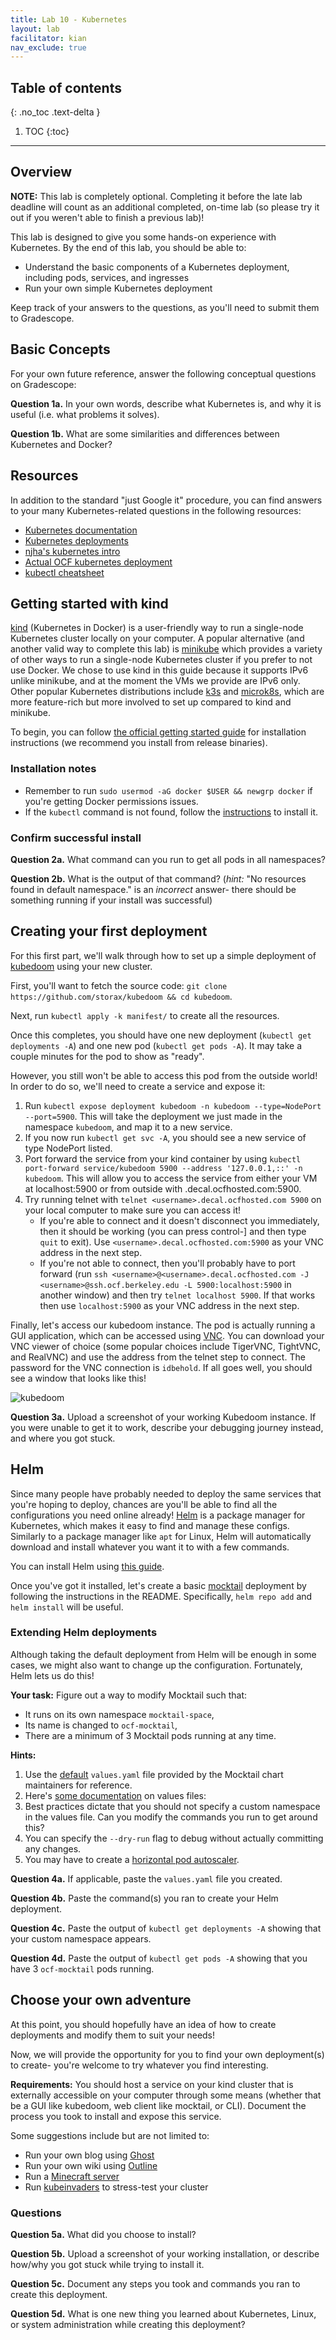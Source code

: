 ```yaml
---
title: Lab 10 - Kubernetes
layout: lab
facilitator: kian
nav_exclude: true
---
```


## Table of contents
{: .no_toc .text-delta }

1. TOC
{:toc}
---

## Overview

**NOTE:** This lab is completely optional. Completing it before the late lab
deadline will count as an additional completed, on-time lab (so please try it out
if you weren't able to finish a previous lab)!

This lab is designed to give you some hands-on experience with Kubernetes. By the end of this lab, you should be able to:

* Understand the basic components of a Kubernetes deployment, including pods, services, and ingresses
* Run your own simple Kubernetes deployment

Keep track of your answers to the questions, as you'll need to submit them to Gradescope.


## Basic Concepts
For your own future reference, answer the following conceptual questions on Gradescope:

**Question 1a.** In your own words, describe what Kubernetes is, and why it is useful (i.e. what problems it solves).

**Question 1b.** What are some similarities and differences between Kubernetes and Docker?


## Resources

In addition to the standard "just Google it" procedure, you can find answers to your many Kubernetes-related questions in the following resources:

 - [Kubernetes documentation](https://kubernetes.io/docs/home/)
 - [Kubernetes deployments](https://kubernetes.io/docs/concepts/workloads/controllers/deployment/)
 - [njha's kubernetes intro](https://nikhiljha.com/posts/kubernetes-intro/)
 - [Actual OCF kubernetes deployment](https://github.com/ocf/kubernetes)
 - [kubectl cheatsheet](https://kubernetes.io/docs/reference/kubectl/cheatsheet/)


## Getting started with kind

[kind](https://kind.sigs.k8s.io) (Kubernetes in Docker) is a user-friendly way to run a single-node Kubernetes cluster locally on your computer. A popular alternative (and another valid way to complete this lab) is [minikube](https://minikube.sigs.k8s.io) which provides a variety of other ways to run a single-node Kubernetes cluster if you prefer to not use Docker. We chose to use kind in this guide because it supports IPv6 unlike minikube, and at the moment the VMs we provide are IPv6 only. Other popular Kubernetes distributions include [k3s](https://k3s.io) and [microk8s](https://microk8s.io/), which are more feature-rich but more involved to set up compared to kind and minikube.

To begin, you can follow [the official getting started guide](https://kind.sigs.k8s.io/docs/user/quick-start/) for installation instructions (we recommend you install from release binaries).


### Installation notes

* Remember to run `sudo usermod -aG docker $USER && newgrp docker` if you're getting Docker permissions issues.
* If the `kubectl` command is not found, follow the [instructions](https://kubernetes.io/docs/tasks/tools/install-kubectl-linux/) to install it.

### Confirm successful install

**Question 2a.** What command can you run to get all pods in all namespaces?

**Question 2b.** What is the output of that command? (*hint:* "No resources found in default namespace." is an *incorrect* answer- there should be something running if your install was successful)



## Creating your first deployment

For this first part, we'll walk through how to set up a simple deployment of [kubedoom](https://github.com/storax/kubedoom) using your new cluster.

First, you'll want to fetch the source code: `git clone https://github.com/storax/kubedoom && cd kubedoom`.

Next, run `kubectl apply -k manifest/` to create all the resources.

Once this completes, you should have one new deployment (`kubectl get deployments -A`) and one new pod (`kubectl get pods -A`). It may take a couple minutes for the pod to show as "ready".

However, you still won't be able to access this pod from the outside world! In order to do so, we'll need to create a service and expose it:
1. Run `kubectl expose deployment kubedoom -n kubedoom --type=NodePort --port=5900`. This will take the deployment we just made in the namespace `kubedoom`, and map it to a new service.
2. If you now run `kubectl get svc -A`, you should see a new service of type NodePort listed.
3. Port forward the service from your kind container by using `kubectl port-forward service/kubedoom 5900 --address '127.0.0.1,::' -n kubedoom`. This will allow you to access the service from either your VM at localhost:5900 or from outside with <username>.decal.ocfhosted.com:5900.
4. Try running telnet with `telnet <username>.decal.ocfhosted.com 5900` on your local computer to make sure you can access it!
    * If you're able to connect and it doesn't disconnect you immediately, then it should be working (you can press control-] and then type `quit` to exit). Use `<username>.decal.ocfhosted.com:5900` as your VNC address in the next step.
    * If you're not able to connect, then you'll probably have to port forward (run `ssh <username>@<username>.decal.ocfhosted.com -J <username>@ssh.ocf.berkeley.edu -L 5900:localhost:5900` in another window) and then try `telnet localhost 5900`. If that works then use `localhost:5900` as your VNC address in the next step.

Finally, let's access our kubedoom instance. The pod is actually running a GUI application, which can be accessed using [VNC](https://en.wikipedia.org/wiki/Virtual_Network_Computing). You can download your VNC viewer of choice (some popular choices include TigerVNC, TightVNC, and RealVNC) and use the address from the telnet step to connect. The password for the VNC connection is `idbehold`. If all goes well, you should see a window that looks like this!

![kubedoom](https://github.com/storax/kubedoom/raw/master/assets/doom.jpg)


**Question 3a.** Upload a screenshot of your working Kubedoom instance. If you were unable to get it to work, describe your debugging journey instead, and where you got stuck.

## Helm

Since many people have probably needed to deploy the same services that you're hoping to deploy, chances are you'll be able to find all the configurations you need online already! [Helm](https://helm.sh/) is a package manager for Kubernetes, which makes it easy to find and manage these configs. Similarly to a package manager like `apt` for Linux, Helm will automatically download and install whatever you want it to with a few commands.

You can install Helm using [this guide](https://helm.sh/docs/intro/install/).

Once you've got it installed, let's create a basic [mocktail](https://github.com/Huseyinnurbaki/mocktail) deployment by following the instructions in the README. Specifically, `helm repo add` and `helm install` will be useful.

### Extending Helm deployments

Although taking the default deployment from Helm will be enough in some cases, we might also want to change up the configuration. Fortunately, Helm lets us do this!

**Your task:** Figure out a way to modify Mocktail such that:
 - It runs on its own namespace `mocktail-space`,
 - Its name is changed to `ocf-mocktail`,
 - There are a minimum of 3 Mocktail pods running at any time.


**Hints:**
1. Use the [default](https://github.com/Huseyinnurbaki/charts/blob/release/hhaluk/mocktail/values.yaml) `values.yaml` file provided by the Mocktail chart maintainers for reference.
2. Here's [some documentation](https://helm.sh/docs/chart_template_guide/values_files/) on values files:
3. Best practices dictate that you should not specify a custom namespace in the values file. Can you modify the commands you run to get around this?
4. You can specify the `--dry-run` flag to debug without actually committing any changes.
5. You may have to create a [horizontal pod autoscaler](https://kubernetes.io/docs/tasks/run-application/horizontal-pod-autoscale-walkthrough/).

**Question 4a.** If applicable, paste the `values.yaml` file you created.

**Question 4b.** Paste the command(s) you ran to create your Helm deployment.

**Question 4c.** Paste the output of `kubectl get deployments -A` showing that your custom namespace appears.

**Question 4d.** Paste the output of `kubectl get pods -A` showing that you have 3 `ocf-mocktail` pods running.




## Choose your own adventure

At this point, you should hopefully have an idea of how to create deployments and modify them to suit your needs!

Now, we will provide the opportunity for you to find your own deployment(s) to create- you're welcome to try whatever you find interesting.

**Requirements:** You should host a service on your kind cluster that is externally accessible on your computer through some means (whether that be a GUI like kubedoom, web client like mocktail, or CLI). Document the process you took to install and expose this service.

Some suggestions include but are not limited to:
 - Run your own blog using [Ghost](https://artifacthub.io/packages/helm/bitnami/ghost)
 - Run your own wiki using [Outline](https://artifacthub.io/packages/helm/outline/outline)
 - Run a [Minecraft server](https://github.com/solarhess/kubernetes-minecraft-server)
 - Run [kubeinvaders](https://github.com/lucky-sideburn/kubeinvaders) to stress-test your cluster


### Questions

**Question 5a.** What did you choose to install?

**Question 5b.** Upload a screenshot of your working installation, or describe how/why you got stuck while trying to install it.

**Question 5c.** Document any steps you took and commands you ran to create this deployment.

**Question 5d.** What is one new thing you learned about Kubernetes, Linux, or system administration while creating this deployment?
